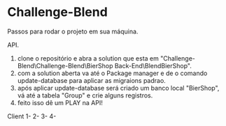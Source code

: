# Challenge-Blend

Passos para rodar o projeto em sua máquina.

API.
1. clone o repositório e abra a solution que esta em "Challenge-Blend\Challenge-Blend\BierShop Back-End\BlendBierShop".
2. com a solution aberta va até o Package manager e de o comando update-database para aplicar as migraions padrao.
3. após aplicar update-database será criado um banco local "BierShop", vá até a tabela "Group" e crie alguns registros.
4. feito isso dê um PLAY na API!

Client
1-
2-
3-
4-

